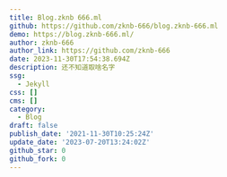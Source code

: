 ```yaml
---
title: Blog.zknb 666.ml
github: https://github.com/zknb-666/blog.zknb-666.ml
demo: https://blog.zknb-666.ml/
author: zknb-666
author_link: https://github.com/zknb-666
date: 2023-11-30T17:54:38.694Z
description: 还不知道取啥名字
ssg:
  - Jekyll
css: []
cms: []
category:
  - Blog
draft: false
publish_date: '2021-11-30T10:25:24Z'
update_date: '2023-07-20T13:24:02Z'
github_star: 0
github_fork: 0
---
```

